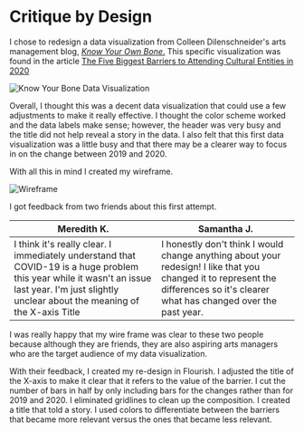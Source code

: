 
# Critique by Design

I chose to redesign a data visualization from Colleen Dilenschneider's arts management blog, [*Know Your Own Bone*.](https://www.colleendilen.com/) This specific visualization was found in the article [The Five Biggest Barriers to Attending Cultural Entities in 2020](https://www.colleendilen.com/2020/09/16/the-five-biggest-barriers-to-attending-cultural-entities-in-2020-data/)

![Know Your Bone Data Visualization](https://user-images.githubusercontent.com/73760381/99205276-1668cd00-2786-11eb-8bd8-77d75bcaad28.png) 

Overall, I thought this was a decent data visualization that could use a few adjustments to make it really effective. I thought the color scheme worked and the data labels make sense; however, the header was very busy and the title did not help reveal a story in the data. I also felt that this first data visualization was a little busy and that there may be a clearer way to focus in on the change between 2019 and 2020. 

With all this in mind I created my wireframe.

![Wireframe](https://user-images.githubusercontent.com/73760381/99205645-2634e100-2787-11eb-910e-57e8999d55cb.jpg)

I got feedback from two friends about this first attempt. 

Meredith K. | Samantha J.
------------ | --------------
I think it's really clear. I immediately understand that COVID-19 is a huge problem this year while it wasn't an issue last year. I'm just slightly unclear about the meaning of the X-axis Title | I honestly don't think I would change anything about your redesign! I like that you changed it to represent the differences so it's clearer what has changed over the past year.

I was really happy that my wire frame was clear to these two people because although they are friends, they are also aspiring arts managers who are the target audience of my data visualization. 

With their feedback, I created my re-design in Flourish. I adjusted the title of the X-axis to make it clear that it refers to the value of the barrier. I cut the number of bars in half by only including bars for the changes rather than for 2019 and 2020. I eliminated gridlines to clean up the composition. I created a title that told a story. I used colors to differentiate between the barriers that became more relevant versus the ones that became less relevant. 

<div class="flourish-embed flourish-chart" data-src="visualisation/4357388"><script src="https://public.flourish.studio/resources/embed.js"></script></div>
